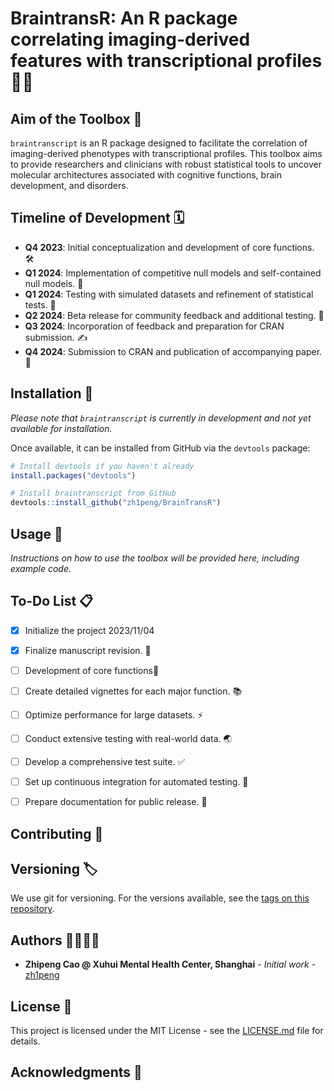 # BraintransR: An R package correlating imaging-derived features with transcriptional profiles 🧠🧬

## Aim of the Toolbox 🎯

`braintranscript` is an R package designed to facilitate the correlation of imaging-derived phenotypes with transcriptional profiles. This toolbox aims to provide researchers and clinicians with robust statistical tools to uncover molecular architectures associated with cognitive functions, brain development, and disorders.

## Timeline of Development 🗓️

- **Q4 2023**: Initial conceptualization and development of core functions. 🛠️
- **Q1 2024**: Implementation of competitive null models and self-contained null models. 🧪
- **Q1 2024**: Testing with simulated datasets and refinement of statistical tests. 🔬
- **Q2 2024**: Beta release for community feedback and additional testing. 🔄
- **Q3 2024**: Incorporation of feedback and preparation for CRAN submission. ✍️
- **Q4 2024**: Submission to CRAN and publication of accompanying paper. 📰

## Installation 💾

*Please note that `braintranscript` is currently in development and not yet available for installation.*

Once available, it can be installed from GitHub via the `devtools` package:

```r
# Install devtools if you haven't already
install.packages("devtools")

# Install braintranscript from GitHub
devtools::install_github("zh1peng/BrainTransR")
```

## Usage 📖

*Instructions on how to use the toolbox will be provided here, including example code.*

## To-Do List 📋
- [x] Initialize the project 2023/11/04
- [x] Finalize manuscript revision. 🔧
- [ ] Development of core functions🔧
- [ ] Create detailed vignettes for each major function. 📚
- [ ] Optimize performance for large datasets. ⚡
- [ ] Conduct extensive testing with real-world data. 🌏
- [ ] Develop a comprehensive test suite. ✅
- [ ] Set up continuous integration for automated testing. 🔄
- [ ] Prepare documentation for public release. 📄


## Contributing 🤝


## Versioning 🏷️
We use git for versioning. For the versions available, see the [tags on this repository](https://github.com/zh1peng/braintranscript/tags).



## Authors 👩‍💻👨‍💻

* **Zhipeng Cao @ Xuhui Mental Health Center, Shanghai** - *Initial work* - [zh1peng](https://github.com/zh1peng)

## License 📜

This project is licensed under the MIT License - see the [LICENSE.md](LICENSE.md) file for details.

## Acknowledgments 👏


